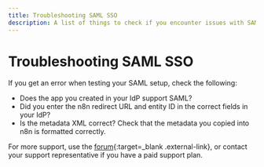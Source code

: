 ```yaml
---
title: Troubleshooting SAML SSO
description: A list of things to check if you encounter issues with SAML.
---
```


# Troubleshooting SAML SSO

If you get an error when testing your SAML setup, check the following:

* Does the app you created in your IdP support SAML?
* Did you enter the n8n redirect URL and entity ID in the correct fields in your IdP?
* Is the metadata XML correct? Check that the metadata you copied into n8n is formatted correctly.

For more support, use the [forum](https://community.n8n.io/){:target=_blank .external-link}, or contact your support representative if you have a paid support plan.
